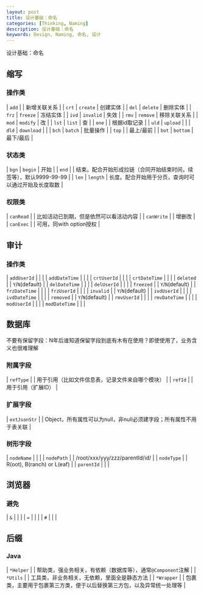 ```yaml
---
layout: post
title: 设计基础：命名
categories: [Thinking, Naming]
description: 设计基础：命名
keywords: Design, Naming, 命名, 设计
---
```



设计基础：命名

## 缩写
### 操作类

| `add` | | 新增关联关系 |
| `crt` | `create` | 创建实体 |
| `del` | `delete` | 删除实体 |
| `frz` | `freeze` | 冻结实体 |
| `ivd` | `invalid` | 失效 |
| `rmv` | `remove` | 移除关联关系 |
| `mod` | `modify` | 改 |
| `lst` | `list` | 查 |
| `one` | | 根据id取记录 |
| `uld` | `upload` | |
| `dld` | `download` | |
| `bch` | `batch` | 批量操作 |
| `top` | | 最上/最前 |
| `bot` | `bottom` | 最下/最后 |

### 状态类

| `bgn` | `begin` | 开始 |
| `end` | | 结束。配合开始形成拉链（合同开始结束时间，续签等），默认9999-99-99 |
| `len` | `length` | 长度。配合开始用于分页，查询时可以通过开始及长度取数 |

### 权限类

| `canRead` | | 比如活动已到期，但是依然可以看活动内容 |
| `canWrite` | | 增删改 |
| `canExec` | | 可用，同with option授权 |

## 审计
### 操作类

| `addUserId` | | |
| `addDateTime` | | |
| `crtUserId` | | |
| `crtDateTime` | | |
| `deleted` | | `Y`/`N`(default) |
| `delDateTime` | | |
| `delUserId` | | |
| `freezed` | | `Y`/`N`(default) |
| `frzDateTime` | | |
| `frzUserId` | | |
| `invalid` | | `Y`/`N`(default) |
| `ivdUserId` | | |
| `ivdDateTime` | | |
| `removed` | | `Y`/`N`(default) |
| `rmvUserId` | | |
| `rmvDateTime` | | |
| `modUserId` | | |
| `modDateTime` | | |

## 数据库
不要有保留字段：N年后谁知道保留字段到底有木有在使用？即使使用了，业务含义也很难理解

### 附属字段

| `refType` | | 用于引用（比如文件信息表，记录文件来自哪个模块） |
| `refId` | | 用于引用（扩展ID） |

### 扩展字段

| `extJsonStr` | | Object，所有属性可以为null，非null必须建字段；所有属性不用于表关联 |

### 树形字段

| `nodeName` | |  |
| `nodePath` | | /root/xxx/yyy/zzz/parentId/id/ |
| `nodeType` | | R(oot), B(ranch) or L(eaf) |
| `parentId` | | |

## 浏览器
### 避免

| `&` | | |
| `=` | | |
| `#` | | |

## 后缀
### Java

| `*Helper` | | 帮助类，强业务相关，有依赖（数据库等），通常`@Component`注解 |
| `*Utils` | | 工具类，非业务相关，无依赖，里面全是静态方法 |
| `*Wrapper` | | 包裹类，主要用于包裹第三方类，便于以后替换第三方包，以及异常统一处理等 |

